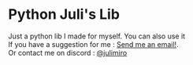 # Python Juli's Lib
Just a python lib I made for myself. You can also use it\
If you have a suggestion for me : [Send me an email!](mailto:julimiro.juli@gmail.com"julimiro.juli@gmail.com").\
Or contact me on discord : [@julimiro](https://discord.gg/Tbf4AJC3)
